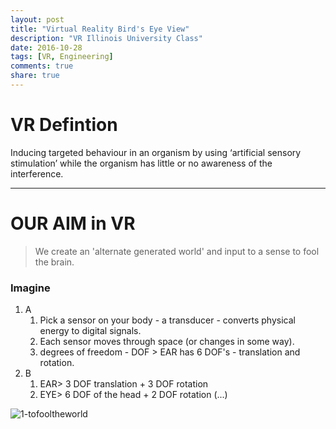 ```yaml
---
layout: post
title: "Virtual Reality Bird's Eye View"
description: "VR Illinois University Class"
date: 2016-10-28
tags: [VR, Engineering]
comments: true
share: true
---
```

# VR Defintion

Inducing targeted behaviour in an organism by using ‘artificial sensory stimulation’ while the organism has little or no awareness of the interference. 

---
# OUR AIM in VR

> We create an 'alternate generated world' and input to a sense to fool the brain.

### Imagine

1. A
   1. Pick a sensor on your body - a transducer - converts physical energy to digital signals.
   2. Each sensor moves through space (or changes in some way).
   3. degrees of freedom - DOF > EAR has 6 DOF's - translation and rotation.
2. B
   1. EAR> 3 DOF translation + 3 DOF rotation
   2. EYE> 6 DOF of the head + 2 DOF rotation (...)
   
  ![1-tofooltheworld](https://cloud.githubusercontent.com/assets/17754060/19825268/025c2f48-9d45-11e6-9ad2-ea1d0ec61dcf.jpg)



